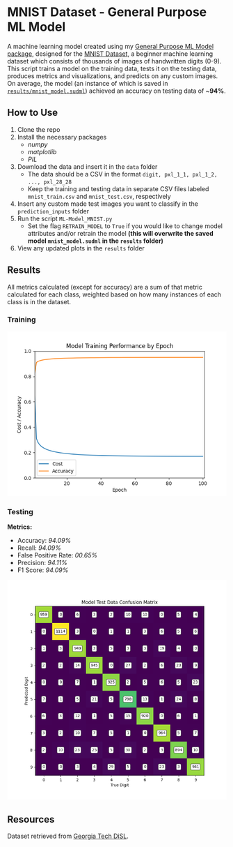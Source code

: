 # MNIST Dataset - General Purpose ML Model

A machine learning model created using my [General Purpose ML Model package](https://github.com/sudthebud/ML-Model_General-Purpose), designed for the [MNIST Dataset](https://en.wikipedia.org/wiki/MNIST_database), a beginner machine learning dataset which consists of thousands of images of handwritten digits (0-9). This script trains a model on the training data, tests it on the testing data, produces metrics and visualizations, and predicts on any custom images. On average, the model (an instance of which is saved in [```results/mnist_model.sudml```](results/mnist_model.sudml)) achieved an accuracy on testing data of ~**94%**.

## How to Use
1. Clone the repo
2. Install the necessary packages
    - _numpy_
    - _matplotlib_
    - _PIL_
4. Download the data and insert it in the ```data``` folder
    - The data should be a CSV in the format ```digit, pxl_1_1, pxl_1_2, ..., pxl_28_28```
    - Keep the training and testing data in separate CSV files labeled ```mnist_train.csv``` and ```mnist_test.csv```, respectively
3. Insert any custom made test images you want to classify in the ```prediction_inputs``` folder
4. Run the script ```ML-Model_MNIST.py```
    - Set the flag ```RETRAIN_MODEL``` to ```True``` if you would like to change model attributes and/or retrain the model **(this will overwrite the saved model ```mnist_model.sudml``` in the ```results``` folder)**
5. View any updated plots in the ```results``` folder

## Results
All metrics calculated (except for accuracy) are a sum of that metric calculated for each class, weighted based on how many instances of each class is in the dataset.
### Training
![MNIST Model - Training Performance](results/model_performance.png)
### Testing
**Metrics:**
- Accuracy: _94.09%_
- Recall: _94.09%_
- False Positive Rate: _00.65%_
- Precision: _94.11%_
- F1 Score: _94.09%_

![MNIST Model - Testing Data Confusion Matrix](results/model_confusion_matrix.png)

## Resources
Dataset retrieved from [Georgia Tech DiSL](https://git-disl.github.io/GTDLBench/datasets/mnist_datasets/).